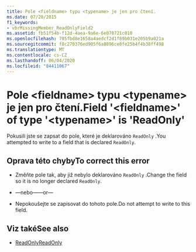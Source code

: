 ```yaml
---
title: Pole <fieldname> typu <typename> je jen pro čtení.
ms.date: 07/20/2015
f1_keywords:
- vbrMissingMember_ReadOnlyField2
ms.assetid: fb51f54b-f12d-4aea-9a6e-6e070721c010
ms.openlocfilehash: 705fbd8e1658a4aedcf2d1f89b031e205b9a021a
ms.sourcegitcommit: f8c270376ed905f6a8896ce0fe25b4f4b38ff498
ms.translationtype: MT
ms.contentlocale: cs-CZ
ms.lasthandoff: 06/04/2020
ms.locfileid: "84411067"
---
```

# <a name="field-fieldname-of-type-typename-is-readonly"></a><span data-ttu-id="133ac-102">Pole \<fieldname> typu \<typename> je jen pro čtení.</span><span class="sxs-lookup"><span data-stu-id="133ac-102">Field '\<fieldname>' of type '\<typename>' is 'ReadOnly'</span></span>
<span data-ttu-id="133ac-103">Pokusili jste se zapsat do pole, které je deklarováno `ReadOnly` .</span><span class="sxs-lookup"><span data-stu-id="133ac-103">You attempted to write to a field that is declared `ReadOnly`.</span></span>  
  
## <a name="to-correct-this-error"></a><span data-ttu-id="133ac-104">Oprava této chyby</span><span class="sxs-lookup"><span data-stu-id="133ac-104">To correct this error</span></span>  
  
- <span data-ttu-id="133ac-105">Změňte pole tak, aby již nebylo deklarováno `ReadOnly` .</span><span class="sxs-lookup"><span data-stu-id="133ac-105">Change the field so it is no longer declared `ReadOnly`.</span></span>  
  
- <span data-ttu-id="133ac-106">—nebo—</span><span class="sxs-lookup"><span data-stu-id="133ac-106">—or—</span></span>  
  
- <span data-ttu-id="133ac-107">Nepokoušejte se zapisovat do tohoto pole.</span><span class="sxs-lookup"><span data-stu-id="133ac-107">Do not attempt to write to this field.</span></span>  
  
## <a name="see-also"></a><span data-ttu-id="133ac-108">Viz také</span><span class="sxs-lookup"><span data-stu-id="133ac-108">See also</span></span>

- [<span data-ttu-id="133ac-109">ReadOnly</span><span class="sxs-lookup"><span data-stu-id="133ac-109">ReadOnly</span></span>](../language-reference/modifiers/readonly.md)
